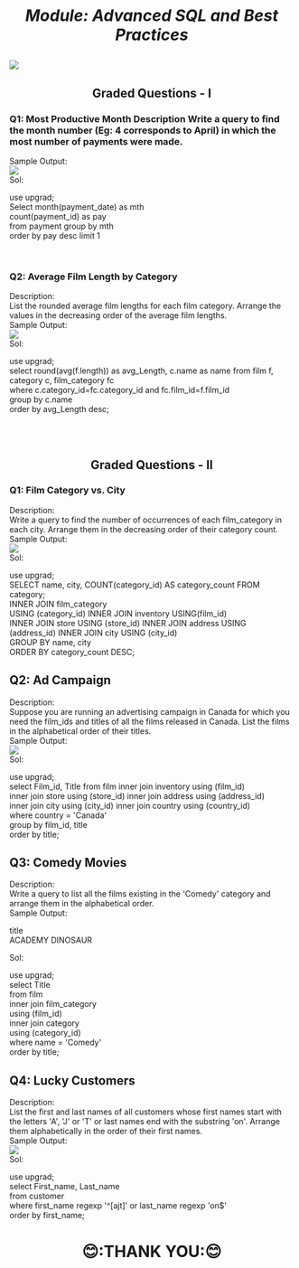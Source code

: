 # <i><b><p align="center" font="30px">Module: Advanced SQL and Best Practices</p></b></i>


<img src="https://cdn.upgrad.com/UpGrad/temp/621d6a00-d119-4c93-b945-b7c9052a2a7b/sakila.png" >

## <b><p align="center">Graded Questions - I</p></b>


### Q1: Most Productive Month Description Write a query to find the month number (Eg: 4 corresponds to April) in which the most number of payments were made. <br>
Sample Output:<br>
<img src="https://user-images.githubusercontent.com/102786084/165419223-76c0c851-7c4a-44da-b1d6-f33d8e8f7d62.png"><br>
Sol:  <p>use upgrad;<br>
      Select month(payment_date) as mth<br>
                count(payment_id) as pay<br>
      from payment group by mth<br>
      order by pay desc limit 1</p>
<br>
### Q2: Average Film Length by Category<br>
Description:<br>
List the rounded average film lengths for each film category. Arrange the values in the decreasing order of the average film lengths.<br>
Sample Output:<br>
<img src="https://user-images.githubusercontent.com/102786084/165419575-5c1bc5ad-c783-4ecd-9460-3696866cae0e.png"> <br>
Sol:<p>use upgrad;<br>
      select round(avg(f.length)) as avg_Length, c.name as name from film f, category c, film_category fc<br>
      where c.category_id=fc.category_id and fc.film_id=f.film_id<br>
      group by c.name<br>
      order by avg_Length desc;</p>
<br><br>

## <p align="center"> Graded Questions - II</p>

### Q1: Film Category vs. City<br>
Description:<br>
Write a query to find the number of occurrences of each film_category in each city. Arrange them in the decreasing order of their category count.<br>
Sample Output:<br>
<img src="https://user-images.githubusercontent.com/102786084/165420167-f526b220-5cb2-4817-975e-6d51834672cf.png"> <br>
Sol: <p> use upgrad;<br>
SELECT name, city, COUNT(category_id) AS category_count FROM category;<br> 
      INNER JOIN film_category<br> USING (category_id) INNER JOIN inventory USING(film_id) 
      <br>INNER JOIN store USING (store_id) INNER JOIN address USING (address_id) INNER JOIN city USING (city_id) <br>
      GROUP BY name, city <br>
      ORDER BY category_count DESC;  </p>

## Q2: Ad Campaign
Description: <br>
Suppose you are running an advertising campaign in Canada for which you need the film_ids and titles of all the films released in Canada. List the films in the alphabetical order of their titles. <br>
Sample Output:<br>
<img src="https://user-images.githubusercontent.com/102786084/165420986-1d6467c2-92ba-4415-820d-7d0a1e872941.png"><br>
Sol: <p> use upgrad;<br>
      select Film_id, Title from film inner join inventory using (film_id) <br>
      inner join store using (store_id) inner join address using (address_id)<br>
      inner join city using (city_id) inner join country using (country_id) <br>
      where country = 'Canada' <br>
      group by film_id, title <br>
      order by title;</p>
      
## Q3: Comedy Movies
Description: <br>
Write a query to list all the films existing in the 'Comedy' category and arrange them in the alphabetical order.<br>
Sample Output:<br>
<p>title<br>
ACADEMY DINOSAUR</p>
Sol: <p> use upgrad;<br>
      select Title<br>
      from film <br>
      inner join film_category<br>
      using (film_id)<br>
      inner join category<br>
      using (category_id)<br>
      where name = 'Comedy'<br>
      order by title;<br></p>
      
## Q4: Lucky Customers
Description:<br>
List the first and last names of all customers whose first names start with the letters 'A', 'J' or 'T' or last names end with the substring 'on'. Arrange them alphabetically in the order of their first names.<br>
Sample Output:<br>
<img src="https://user-images.githubusercontent.com/102786084/165422597-b400275d-3b67-4033-8b7a-a88101651db9.png"> <br>
Sol: <p>use upgrad;<br>
      select First_name, Last_name<br>
      from customer<br>
      where first_name regexp '^[ajt]' or last_name regexp 'on$'<br>
      order by first_name; </p>


# <p align="center" fomt="30px"> 😊:THANK YOU:😊 </P>
 

